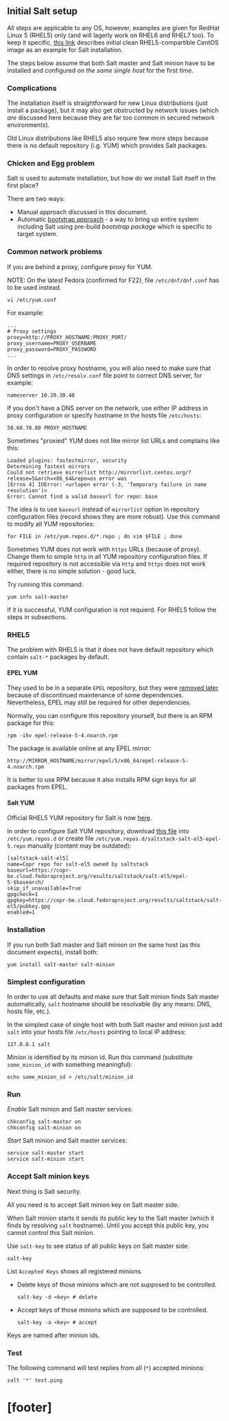 ## Initial Salt setup ##

All steps are applicable to any OS, however, examples are given for
RedHat Linux 5 (RHEL5) only (and will lagerly work on RHEL6 and RHEL7 too).
To keep it specific, [this link][5] describes initial clean RHEL5-compartible
CentOS image as an example for Salt installation.

The steps below assume that both Salt master and Salt minion have to be
installed and configured on _the same single host_ for the first time.

### Complications ###

The installation itself is straightforward for new Linux distributions
(just install a package), but it may also get obstructed by network issues
(which _are_ discussed here because they are far too common
in secured network environments).

Old Linux distributions like RHEL5 also require few more steps because
there is no default repository (i.g. YUM) which provides Salt packages.

### Chicken and Egg problem ###

Salt is used to automate installation,
but how do we install Salt itself in the first place?

There are two ways:
*   Manual approach discussed in this document.
*   Automatic [bootstrap approach][1] -
    a way to bring up entire system including Salt using
    pre-build _bootstrap package_ which is specific to target system.

### Common network problems ###

If you are behind a proxy, configure proxy for YUM.

NOTE: On the latest Fedora (confirmed for F22),
file `/etc/dnf/dnf.conf` has to be used instead.

```
vi /etc/yum.conf
```

For example:

```
...
# Proxy settings
proxy=http://PROXY_HOSTNAME:PROXY_PORT/
proxy_username=PROXY_USERNAME
proxy_password=PROXY_PASSWORD
...
```

In order to resolve proxy hostname, you will also need to make sure that
DNS settings in `/etc/resolv.conf` file point to correct DNS server,
for example:

```
nameserver 10.20.30.40
```

If you don't have a DNS server on the network, use either IP address in
proxy configuration or specify hostname in the hosts file `/etc/hosts`:

```
50.60.70.80 PROXY_HOSTNAME
```

Sometimes "proxied" YUM does not like mirror list URLs and complains like this:

```
Loaded plugins: fastestmirror, security
Determining fastest mirrors
Could not retrieve mirrorlist http://mirrorlist.centos.org/?release=5&arch=x86_64&repo=os error was
[Errno 4] IOError: <urlopen error (-3, 'Temporary failure in name resolution')>
Error: Cannot find a valid baseurl for repo: base
```

The idea is to use `baseurl` instead of `mirrorlist` option
in repository configuration files (record shows they are more robust).
Use this command to modify all YUM repositories:

```
for FILE in /etc/yum.repos.d/*.repo ; do vim $FILE ; done
```

Sometimes YUM does not work with `https` URLs (because of proxy).
Change them to simple `http` in all YUM repository configuration files.
If required repository is not accessible via `http` and `https` does
not work either, there is no simple solution - good luck.

Try running this command:

```
yum info salt-master
```

If it is successful, YUM configuration is not requierd.
For RHEL5 follow the steps in subsections.

### RHEL5 ###

The problem with RHEL5 is that it does not have default repository which
contain `salt-*` packages by default.

#### EPEL YUM ####

They used to be in a separate `EPEL` repository,
but they were [removed later][6] because of discontinued maintenance of some
dependencies. Nevertheless, EPEL may still be required for other dependencies.

Normally, you can configure this repository yourself,
but there is an RPM package for this:

```
rpm -ihv epel-release-5-4.noarch.rpm
```

The package is available online at any EPEL mirror:

```
http://MIRROR_HOSTNAME/mirror/epel/5/x86_64/epel-release-5-4.noarch.rpm
```

It is better to use RPM because it also installs RPM sign keys
for all packages from EPEL.

#### Salt YUM ####

Official RHEL5 YUM repository for Salt is now [here][7].

In order to configure Salt YUM repository,
download [this file][8] into `/etc/yum.repos.d`
or create file `/etc/yum.repos.d/saltstack-salt-el5-epel-5.repo` manually (content may be outdated):

```
[saltstack-salt-el5]
name=Copr repo for salt-el5 owned by saltstack
baseurl=https://copr-be.cloud.fedoraproject.org/results/saltstack/salt-el5/epel-5-$basearch/
skip_if_unavailable=True
gpgcheck=1
gpgkey=https://copr-be.cloud.fedoraproject.org/results/saltstack/salt-el5/pubkey.gpg
enabled=1
```

### Installation ###

If you run both Salt master and Salt minion on the same host
(as this document expects), install both:

```
yum install salt-master salt-minion
```

### Simplest configuration ###

In order to use all defaults and make sure that Salt minion
finds Salt master automatically, `salt` hostname should be
resolvable (by any means: DNS, hosts file, etc.).

In the simplest case of single host with both Salt master and minion
just add `salt` into your hosts file `/etc/hosts` pointing to
local IP address:

```
127.0.0.1 salt
```

Minion is identified by its minion id.
Run this command (substitute `some_minion_id` with something meaningful):

```
echo some_minion_id > /etc/salt/minion_id
```

### Run ###

*Enable* Salt minion and Salt master services:

```
chkconfig salt-master on
chkconfig salt-minion on
```

*Start* Salt minion and Salt master services:

```
service salt-master start
service salt-minion start
```

### Accept Salt minion keys ###

Next thing is Salt security.

All you need is to accept Salt minion key on Salt master side.

When Salt minion starts it sends its public key to the Salt master
(which it finds by resolving `salt` hostname).
Until you accept this public key, you cannot control this Salt minion.

Use `salt-key` to see status of all public keys on Salt master side:

```
salt-key
```

List `Accepted Keys` shows all registered minions.

*   Delete keys of those minions which are not supposed to be controlled.

    ```
    salt-key -d <key> # delete
    ```

*   Accept keys of those minions which are     supposed to be controlled.

    ```
    salt-key -a <key> # accept
    ```

Keys are named after minion ids.

### Test ###

The following command will test replies from all (`*`) accepted minions:

```
salt '*' test.ping
```

# [footer] #

[1]: /docs/bootstrap/readme.md
[2]: /docs/framework.md
[3]: /docs/orchestration.md
[4]: http://docs.saltstack.com/
[5]: https://github.com/uvsmtid/vagrant-boxes/tree/master/centos-5.5-minimal
[6]: http://docs.saltstack.com/en/latest/topics/installation/rhel.html
[7]: https://copr.fedoraproject.org/coprs/saltstack/salt-el5/
[8]: https://copr.fedoraproject.org/coprs/saltstack/salt-el5/repo/epel-5/saltstack-salt-el5-epel-5.repo
[9]: /docs/configs/common/this_system_keys/project_name/readme.md
[10]: /docs/configs/common/this_system_keys/profile_name/readme.md
[11]: /docs/configs/common/this_system_keys/master_minion_id/readme.md
[12]: /docs/configs/common/this_system_keys/default_username/readme.md
[13]: /pillars
[14]: /docs/salt_runtime.md